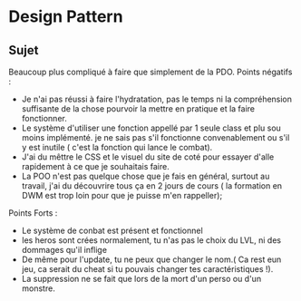 # Design Pattern

## Sujet


Beaucoup plus compliqué à faire que simplement de la PDO.
 Points négatifs :
 - Je n'ai pas réussi à faire l'hydratation, pas le temps ni la compréhension suffisante de la chose pourvoir la mettre en pratique et la faire fonctionner.
 -  Le système d'utiliser une fonction appellé par 1 seule class et plu sou moins implémenté. je ne sais pas s'il fonctionne convenablement ou s'il y est inutile ( c'est la fonction qui lance le combat).
 - J'ai du mêttre le CSS et le visuel du site de coté pour essayer d'alle rapidement à ce que je souhaitais faire.
 - La POO n'est pas quelque chose que je fais en général, surtout au travail, j'ai du découvrire tous ça en 2 jours de cours ( la formation en DWM est trop loin pour que je puisse m'en rappeller);

 Points Forts :
  - Le système de conbat est présent et fonctionnel
  - les heros sont crées normalement, tu n'as pas le choix du LVL, ni des dommages qu'il inflige
  - De même pour l'update, tu ne peux que changer le nom.( Ca rest eun jeu, ca serait du cheat si tu pouvais changer tes caractéristiques !).
  - La suppression ne se fait que lors de la mort d'un perso ou d'un monstre.
